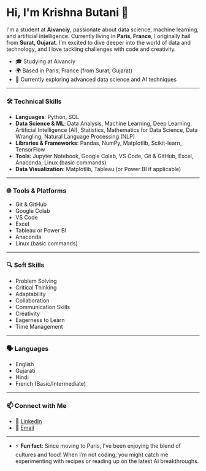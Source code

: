 # Hi, I'm Krishna Butani 👋

I'm a student at **Aivanciy**, passionate about data science, machine learning, and artificial intelligence. Currently living in **Paris, France**, I originally hail from **Surat, Gujarat**. I’m excited to dive deeper into the world of data and technology, and I love tackling challenges with code and creativity.

- 🎓 Studying at Aivanciy  
- 🌍 Based in Paris, France (from Surat, Gujarat)  
- 🌱 Currently exploring advanced data science and AI techniques  

---

### 🛠️ Technical Skills  
- **Languages**: Python, SQL  
- **Data Science & ML**: Data Analysis, Machine Learning, Deep Learning, Artificial Intelligence (AI), Statistics, Mathematics for Data Science, Data Wrangling, Natural Language Processing (NLP)  
- **Libraries & Frameworks**: Pandas, NumPy, Matplotlib, Scikit-learn, TensorFlow  
- **Tools**: Jupyter Notebook, Google Colab, VS Code, Git & GitHub, Excel, Anaconda, Linux (basic commands)  
- **Data Visualization**: Matplotlib, Tableau (or Power BI if applicable)  

---

### 🌐 Tools & Platforms  
- Git & GitHub  
- Google Colab  
- VS Code  
- Excel  
- Tableau or Power BI  
- Anaconda  
- Linux (basic commands)  

---

### 🔍 Soft Skills  
- Problem Solving  
- Critical Thinking  
- Adaptability  
- Collaboration  
- Communication Skills  
- Creativity  
- Eagerness to Learn  
- Time Management  

---

### 🗣️ Languages  
- English  
- Gujarati  
- Hindi  
- French (Basic/Intermediate)  

---

### 📫 Connect with Me  
- 💼 [LinkedIn](https://www.linkedin.com/in/butani-krishna/)  
- 📧 [Email](mailto:krishnabutani180@gmail.com)  

---

- ⚡ **Fun fact**: Since moving to Paris, I’ve been enjoying the blend of cultures and food! When I’m not coding, you might catch me experimenting with recipes or reading up on the latest AI breakthroughs.  
